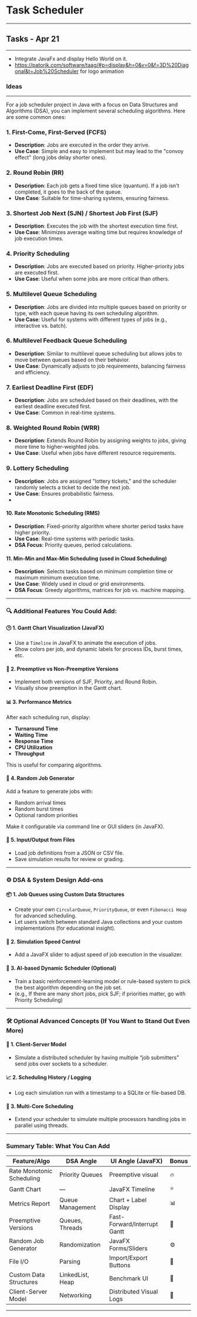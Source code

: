 # Task Scheduler

---

## Tasks - Apr 21 

---

- Integrate JavaFx and display Hello World on it.
- https://patorjk.com/software/taag/#p=display&h=0&v=0&f=3D%20Diagonal&t=Job%20Scheduler 
      for logo animation

### Ideas

----

For a job scheduler project in Java with a focus on Data Structures and Algorithms (DSA), you can implement several scheduling algorithms. Here are some common ones:

### 1. **First-Come, First-Served (FCFS)**
- **Description**: Jobs are executed in the order they arrive.
- **Use Case**: Simple and easy to implement but may lead to the "convoy effect" (long jobs delay shorter ones).

### 2. **Round Robin (RR)**
- **Description**: Each job gets a fixed time slice (quantum). If a job isn't completed, it goes to the back of the queue.
- **Use Case**: Suitable for time-sharing systems, ensuring fairness.

### 3. **Shortest Job Next (SJN) / Shortest Job First (SJF)**
- **Description**: Executes the job with the shortest execution time first.
- **Use Case**: Minimizes average waiting time but requires knowledge of job execution times.

### 4. **Priority Scheduling**
- **Description**: Jobs are executed based on priority. Higher-priority jobs are executed first.
- **Use Case**: Useful when some jobs are more critical than others.

### 5. **Multilevel Queue Scheduling**
- **Description**: Jobs are divided into multiple queues based on priority or type, with each queue having its own scheduling algorithm.
- **Use Case**: Useful for systems with different types of jobs (e.g., interactive vs. batch).

### 6. **Multilevel Feedback Queue Scheduling**
- **Description**: Similar to multilevel queue scheduling but allows jobs to move between queues based on their behavior.
- **Use Case**: Dynamically adjusts to job requirements, balancing fairness and efficiency.

### 7. **Earliest Deadline First (EDF)**
- **Description**: Jobs are scheduled based on their deadlines, with the earliest deadline executed first.
- **Use Case**: Common in real-time systems.

### 8. **Weighted Round Robin (WRR)**
- **Description**: Extends Round Robin by assigning weights to jobs, giving more time to higher-weighted jobs.
- **Use Case**: Useful when jobs have different resource requirements.

### 9. **Lottery Scheduling**
- **Description**: Jobs are assigned "lottery tickets," and the scheduler randomly selects a ticket to decide the next job.
- **Use Case**: Ensures probabilistic fairness.
- 

#### 10. **Rate Monotonic Scheduling (RMS)**
- **Description**: Fixed-priority algorithm where shorter period tasks have higher priority.
- **Use Case**: Real-time systems with periodic tasks.
- **DSA Focus**: Priority queues, period calculations.

#### 11. **Min-Min and Max-Min Scheduling (used in Cloud Scheduling)**
- **Description**: Selects tasks based on minimum completion time or maximum minimum execution time.
- **Use Case**: Widely used in cloud or grid environments.
- **DSA Focus**: Greedy algorithms, matrices for job vs. machine mapping.

---

### 🔍 Additional Features You Could Add:

#### 🕒 1. **Gantt Chart Visualization (JavaFX)**
- Use a `Timeline` in JavaFX to animate the execution of jobs.
- Show colors per job, and dynamic labels for process IDs, burst times, etc.

#### 🔄 2. **Preemptive vs Non-Preemptive Versions**
- Implement both versions of SJF, Priority, and Round Robin.
- Visually show preemption in the Gantt chart.

#### 📊 3. **Performance Metrics**
After each scheduling run, display:
- **Turnaround Time**
- **Waiting Time**
- **Response Time**
- **CPU Utilization**
- **Throughput**

This is useful for comparing algorithms.

#### 🧪 4. **Random Job Generator**
Add a feature to generate jobs with:
- Random arrival times
- Random burst times
- Optional random priorities

Make it configurable via command line or GUI sliders (in JavaFX).

#### 💾 5. **Input/Output from Files**
- Load job definitions from a JSON or CSV file.
- Save simulation results for review or grading.

---

### ⚙️ DSA & System Design Add-ons

#### 📦 1. **Job Queues using Custom Data Structures**
- Create your own `CircularQueue`, `PriorityQueue`, or even `Fibonacci Heap` for advanced scheduling.
- Let users switch between standard Java collections and your custom implementations (for educational insight).

#### 🔁 2. **Simulation Speed Control**
- Add a JavaFX slider to adjust speed of job execution in the visualizer.

#### 🧠 3. **AI-based Dynamic Scheduler (Optional)**
- Train a basic reinforcement-learning model or rule-based system to pick the best algorithm depending on the job set.
- (e.g., If there are many short jobs, pick SJF; if priorities matter, go with Priority Scheduling)

---

### 🛠 Optional Advanced Concepts (If You Want to Stand Out Even More)

#### 📡 1. **Client-Server Model**
- Simulate a distributed scheduler by having multiple “job submitters” send jobs over sockets to a scheduler.

#### 📈 2. **Scheduling History / Logging**
- Log each simulation run with a timestamp to a SQLite or file-based DB.

#### 👥 3. **Multi-Core Scheduling**
- Extend your scheduler to simulate multiple processors handling jobs in parallel using threads.

---

### Summary Table: What You Can Add

| Feature/Algo                  | DSA Angle         | UI Angle (JavaFX)           | Bonus |
|------------------------------|-------------------|------------------------------|-------|
| Rate Monotonic Scheduling     | Priority Queues    | Preemptive visual            | 🔥    |
| Gantt Chart                   | —                 | JavaFX Timeline              | ⭐    |
| Metrics Report                | Queue Management   | Chart + Label Display        | 📊    |
| Preemptive Versions           | Queues, Threads    | Fast-Forward/Interrupt Gantt | 🔁    |
| Random Job Generator          | Randomization      | JavaFX Forms/Sliders         | ⚙️    |
| File I/O                      | Parsing            | Import/Export Buttons        | 📂    |
| Custom Data Structures        | LinkedList, Heap   | Benchmark UI                 | 🧪    |
| Client-Server Model           | Networking         | Distributed Visual Logs      | 📡    |

---
